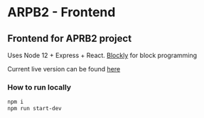 # ARPB2 - Frontend

## Frontend for APRB2 project

Uses Node 12 + Express + React. [Blockly](https://github.com/google/blockly) for block programming

Current live version can be found [here](https://arpb2-frontend.herokuapp.com/)

### How to run locally

```bash
npm i
npm run start-dev
```